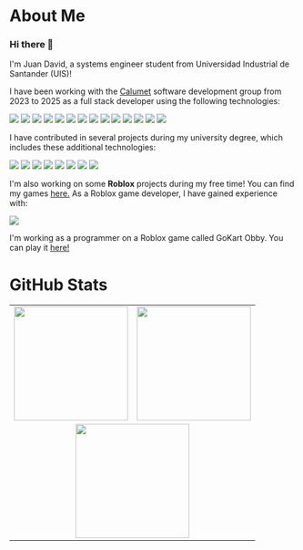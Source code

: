 # About Me
### Hi there 👋

I'm Juan David, a systems engineer student from Universidad Industrial de Santander (UIS)!

I have been working with the [Calumet](https://github.com/calumet) software development group from 2023 to 2025 as a full stack developer using the following technologies:
<p>
  <img src="https://img.shields.io/badge/HTML-%23E34F26.svg?logo=html5&logoColor=white">
  <img src="https://img.shields.io/badge/CSS-1572B6?logo=css3&logoColor=fff">
  <img src="https://img.shields.io/badge/JavaScript-F7DF1E?logo=javascript&logoColor=000">
  <img src="https://img.shields.io/badge/Docker-2496ED?logo=docker&logoColor=fff">
  <img src="https://img.shields.io/badge/Java-%23ED8B00.svg?logo=openjdk&logoColor=white">
  <img src="https://img.shields.io/badge/Tomcat-F8DC75?style=flat&logo=apache-tomcat&logoColor=black">
  <img src="https://img.shields.io/badge/Node.js-6DA55F?logo=node.js&logoColor=white">
  <img src="https://img.shields.io/badge/jQuery-0769AD?style=flat&logo=jquery&logoColor=white">
  <img src="https://img.shields.io/badge/MySQL-4479A1?logo=mysql&logoColor=fff">
  <img src="https://img.shields.io/badge/Git-F05032?logo=git&logoColor=fff">
  <img src="https://img.shields.io/badge/GitHub-%23121011.svg?logo=github&logoColor=white">
  <img src="https://img.shields.io/badge/GitHub_Actions-2088FF?logo=github-actions&logoColor=white">
  <img src="https://img.shields.io/badge/NetBeans%20IDE-1B6AC6.svg?logo=apache-netbeans-ide&logoColor=white">
  <img src="https://custom-icon-badges.demolab.com/badge/Visual%20Studio%20Code-0078d7.svg?logo=vsc&logoColor=white">
</p>

I have contributed in several projects during my university degree, which includes these additional technologies:
<p>
  <img src="https://img.shields.io/badge/Spring%20Boot-6DB33F?logo=springboot&logoColor=fff">
  <img src="https://img.shields.io/badge/React-%2320232a.svg?logo=react&logoColor=%2361DAFB">
  <img src="https://img.shields.io/badge/Kubernetes-326CE5?logo=kubernetes&logoColor=fff">
  <img src="https://img.shields.io/badge/MariaDB-003545?logo=mariadb&logoColor=white">
  <img src="https://img.shields.io/badge/Flutter-02569B?logo=flutter&logoColor=fff">
  <img src="https://img.shields.io/badge/Dart-%230175C2.svg?logo=dart&logoColor=white">
  <img src="https://img.shields.io/badge/Angular-%23DD0031.svg?logo=angular&logoColor=white">
  <img src="https://img.shields.io/badge/TypeScript-3178C6?logo=typescript&logoColor=fff">
  
</p>

I'm also working on some **Roblox** projects during my free time! You can find my games [here.](https://www.roblox.com/groups/11529724/Untethered-Games)
As a Roblox game developer, I have gained experience with:
<p>
  <img src="https://img.shields.io/badge/Lua-%232C2D72.svg?logo=lua&logoColor=white">
</p>

I'm working as a programmer on a Roblox game called GoKart Obby. You can play it [here!](https://www.roblox.com/games/18777949415/Gokart-Obby)

# GitHub Stats

<table align="center">
  <tr>
    <td>
      <a href="https://github.com/UntetheredJ">
        <img height=200 src="https://github-readme-stats.vercel.app/api?username=UntetheredJ&show_icons=true&hide_border=true&theme=dracula" />
      </a>
    </td>
    <td>
      <a href="https://github.com/UntetheredJ">
        <img height=200 src="https://github-readme-stats.vercel.app/api/top-langs?username=UntetheredJ&layout=compact&langs_count=8&hide_border=true&card_width=320&theme=dracula" />
      </a>
    </td>
  </tr>
  <tr>
    <td colspan=2 align=center>
      <a href="https://github.com/UntetheredJ">
        <img height=200 src="https://streak-stats.demolab.com/?user=UntetheredJ&theme=dracula&hide_border=true" />
      </a>
    </td>
  </tr>
</table>


